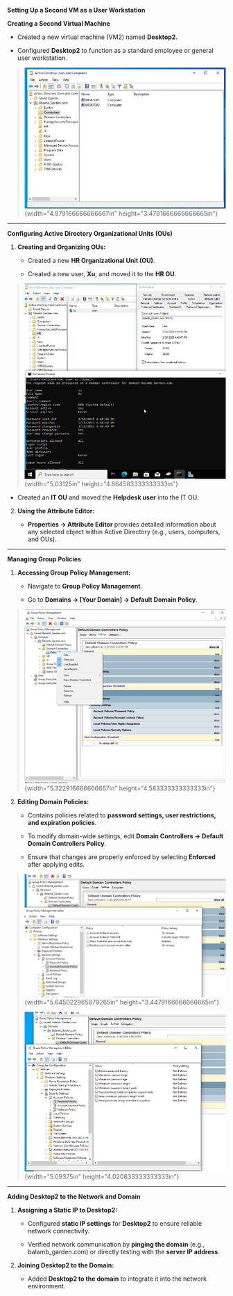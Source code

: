**Setting Up a Second VM as a User Workstation**

**Creating a Second Virtual Machine**

- Created a new virtual machine (VM2) named **Desktop2.**

- Configured **Desktop2** to function as a standard employee or general
  user workstation.

> ![](media/media/image1.png){width="4.979166666666667in"
> height="3.4791666666666665in"}

------------------------------------------------------------------------

**Configuring Active Directory Organizational Units (OUs)**

1.  **Creating and Organizing OUs:**

    - Created a new **HR Organizational Unit (OU)**.

    - Created a new user, **Xu**, and moved it to the **HR OU**.

> ![](media/media/image2.png){width="5.03125in"
> height="4.864583333333333in"}

- Created an **IT OU** and moved the **Helpdesk user** into the IT OU.

2.  **Using the Attribute Editor:**

    - **Properties → Attribute Editor** provides detailed information
      about any selected object within Active Directory (e.g., users,
      computers, and OUs).

------------------------------------------------------------------------

**Managing Group Policies**

1.  **Accessing Group Policy Management:**

    - Navigate to **Group Policy Management**.

    - Go to **Domains → \[Your Domain\] → Default Domain Policy**.

> ![](media/media/image3.png){width="5.322916666666667in"
> height="4.583333333333333in"}

2.  **Editing Domain Policies:**

    - Contains policies related to **password settings, user
      restrictions, and expiration policies**.

    - To modify domain-wide settings, edit **Domain Controllers →
      Default Domain Controllers Policy**.

    - Ensure that changes are properly enforced by selecting
      **Enforced** after applying edits.

> ![](media/media/image4.png){width="5.645022965879265in"
> height="3.4479166666666665in"}
>
> ![](media/media/image5.png){width="5.09375in"
> height="4.020833333333333in"}

------------------------------------------------------------------------

**Adding Desktop2 to the Network and Domain**

1.  **Assigning a Static IP to Desktop2:**

    - Configured **static IP settings** for **Desktop2** to ensure
      reliable network connectivity.

    - Verified network communication by **pinging the domain** (e.g.,
      balamb_garden.com) or directly testing with the **server IP
      address**.

2.  **Joining Desktop2 to the Domain:**

    - Added **Desktop2 to the domain** to integrate it into the network
      environment.
